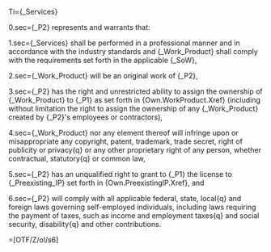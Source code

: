 Ti={_Services}

0.sec={_P2} represents and warrants that:

1.sec={_Services} shall be performed in a professional manner and in accordance with the industry standards and {_Work_Product} shall comply with the requirements set forth in the applicable {_SoW},

2.sec={_Work_Product} will be an original work of {_P2},

3.sec={_P2} has the right and unrestricted ability to assign the ownership of {_Work_Product} to {_P1} as set forth in {Own.WorkProduct.Xref} (including without limitation the right to assign the ownership of any {_Work_Product} created by {_P2}'s employees or contractors),

4.sec={_Work_Product} nor any element thereof will infringe upon or misappropriate any copyright, patent, trademark, trade secret, right of publicity or privacy{q} or any other proprietary right of any person, whether contractual, statutory{q} or common law,

5.sec={_P2} has an unqualified right to grant to {_P1} the license to {_Preexisting_IP} set forth in {Own.PreexistingIP.Xref}, and

6.sec={_P2} will comply with all applicable federal, state, local{q} and foreign laws governing self-employed individuals, including laws requiring the payment of taxes, such as income and employment taxes{q} and social security, disability{q} and other contributions.

=[OTF/Z/ol/s6]

